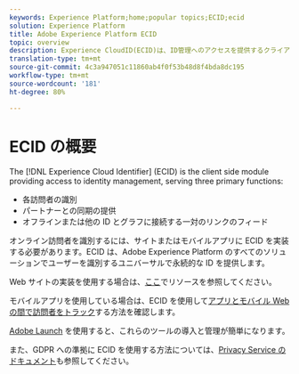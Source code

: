 ```yaml
---
keywords: Experience Platform;home;popular topics;ECID;ecid
solution: Experience Platform
title: Adobe Experience Platform ECID
topic: overview
description: Experience CloudID(ECID)は、ID管理へのアクセスを提供するクライアント側モジュールで、主に3つの機能を提供します。
translation-type: tm+mt
source-git-commit: 4c3a947051c11860ab4f0f53b48d8f4bda8dc195
workflow-type: tm+mt
source-wordcount: '181'
ht-degree: 80%

---
```



# ECID の概要

The [!DNL Experience Cloud Identifier] (ECID) is the client side module providing access to identity management, serving three primary functions:

- 各訪問者の識別
- パートナーとの同期の提供
- オフラインまたは他の ID とグラフに接続する一対のリンクのフィード

オンライン訪問者を識別するには、サイトまたはモバイルアプリに ECID を実装する必要があります。ECID は、Adobe Experience Platform のすべてのソリューションでユーザーを識別するユニバーサルで永続的な ID を提供します。

Web サイトの実装を使用する場合は、[ここ](https://docs.adobe.com/content/help/ja-JP/id-service/using/home.html)でリソースを参照してください。

モバイルアプリを使用している場合は、ECID を使用して[アプリとモバイル Web の間で訪問者をトラック](https://docs.adobe.com/content/help/ja-JP/mobile-services/ios/sdk-reference-ios/hybrid-app.html)する方法を確認します。

[Adobe Launch](https://docs.adobe.com/content/help/ja-JP/launch/using/overview.html) を使用すると、これらのツールの導入と管理が簡単になります。

また、GDPR への準拠に ECID を使用する方法については、[Privacy Service のドキュメント](../privacy-service/identity-data.md)も参照してください。

